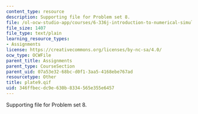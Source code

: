 ```yaml
---
content_type: resource
description: Supporting file for Problem set 8.
file: /ol-ocw-studio-app/courses/6-336j-introduction-to-numerical-simulation-sma-5211-fall-2003/346ffbecdc9e630b8334565e355e6457_plate9.qif
file_size: 1407
file_type: text/plain
learning_resource_types:
- Assignments
license: https://creativecommons.org/licenses/by-nc-sa/4.0/
ocw_type: OCWFile
parent_title: Assignments
parent_type: CourseSection
parent_uid: 07a53e32-68bc-d0f1-3aa5-4168ebe767ad
resourcetype: Other
title: plate9.qif
uid: 346ffbec-dc9e-630b-8334-565e355e6457
---
```

Supporting file for Problem set 8.